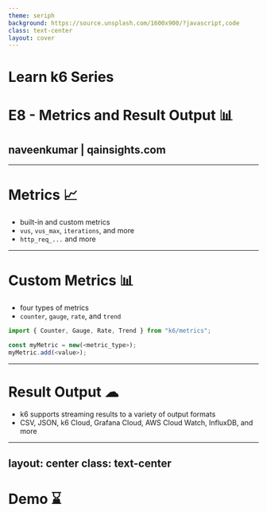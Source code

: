 ```yaml
---
theme: seriph
background: https://source.unsplash.com/1600x900/?javascript,code
class: text-center
layout: cover
---
```


# Learn k6 Series

# E8 - Metrics and Result Output 📊

## naveenkumar | qainsights.com

---

# Metrics 📈


- built-in and custom metrics
- `vus`, `vus_max`, `iterations`, and more
- `http_req_...` and more

---

# Custom Metrics 📊 

- four types of metrics
- `counter`, `gauge`, `rate`, and `trend`

```javascript
import { Counter, Gauge, Rate, Trend } from "k6/metrics";

const myMetric = new(<metric_type>);
myMetric.add(<value>);

```
---

# Result Output ☁

- k6 supports streaming results to a variety of output formats
- CSV, JSON, k6 Cloud, Grafana Cloud, AWS Cloud Watch, InfluxDB, and more


---
layout: center
class: text-center
---

# 

# Demo ⌛ 
